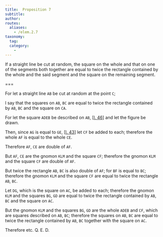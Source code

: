 ```yaml
---
title:  Proposition 7
subtitle: 
author:
routes:
  aliases:
    - /elem.2.7
taxonomy:
  tag:
  category:
    - 
---
```


If a straight line be cut at random, the square on the whole and that on one of the segments both together are equal to twice the rectangle contained by the whole and the said segment and the square on the remaining segment.

===

For let a straight line `AB` be cut at random at the point `C`;

I say that the squares on `AB`, `BC` are equal to twice the rectangle contained by `AB`, `BC` and the square on `CA`.

For let the square `ADEB` be described on `AB`, [<a href="/elem.1.46">I. 46</a>] and let the figure be drawn.

Then, since `AG` is equal to `GE`, [<a href="/elem.1.43">I. 43</a>] let `CF` be added to each; <span class="center">therefore the whole `AF` is equal to the whole `CE`.</span>

Therefore `AF`, `CE` are double of `AF`. 

But `AF`, `CE` are the gnomon `KLM` and the square `CF`; therefore the gnomon `KLM` and the square `CF` are double of `AF`. <pb n="389"/>

But twice the rectangle `AB`, `BC` is also double of `AF`; for `BF` is equal to `BC`; therefore the gnomon `KLM` and the square `CF` are equal to twice the rectangle `AB`, `BC`.

Let `DG`, which is the square on `AC`, be added to each; therefore the gnomon `KLM` and the squares `BG`, `GD` are equal to twice the rectangle contained by `AB`, `BC` and the square on `AC`.

But the gnomon `KLM` and the squares `BG`, `GD` are the whole `ADEB` and `CF`, <span class="center">which are squares described on `AB`, `BC`;</span> therefore the squares on `AB`, `BC` are equal to twice the rectangle contained by `AB`, `BC` together with the square on `AC`.

Therefore etc. Q. E. D.
